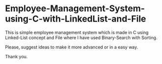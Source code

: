# Employee-Management-System-using-C-with-LinkedList-and-File

This is simple employee management system which is made in C using Linked-List concept and File where I have used Binary-Search with Sorting.

Please, suggest ideas to make it more advanced or in a easy way.

Thank you.
